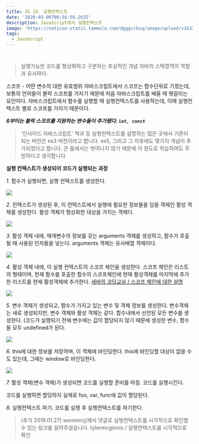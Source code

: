```yaml
---
title: JS 18. 실행컨텍스트
date: '2020-03-06T08:56:56.263Z'
description: JavaScript에서 실행컨텍스트
image: 'https://noticon-static.tammolo.com/dgggcrkxq/image/upload/v1632298243/tlog/cover/_____JS_1_jbq8ea.png'
tags:
  - JavaScript
---
```


#

> 실행가능한 코드를 형상화하고 구분하는 추상적인 개념
> 자바의 스택영역의 역할과 유사하다.

스코프 - 어떤 변수의 대한 유효범위
자바스크립트에서 스코프는 함수단위로 가졌는데, 보통의 언어들이 블락 스코프를 가지기 때문에 처음 자바스크립트를 배울 때 헷갈리는 요인이다.
자바스크립트에서 함수를 실행할 때 실행컨텍스트를 사용하는데, 이때 실행컨텍스트 별로 스코프를 가지기 때문이다.

**_6부터는 블락 스코프를 지원하는 변수들이 추가됐다. `let, const`_**

> '인사이드 자바스크립트' 책과 등 실행컨텍스트를 설명하는 많은 곳에서 기준이 되는 버전은 es3 버전이라고 합니다. es5, 그리고 그 이후에도 몇가지 개념이 추가되었다고 합니다. 큰 틀에서는 벗어나지 않기 때문에 이 정도로 학습하여도 무방하다고 생각합니다.

**실행 컨텍스트가 생성되어 코드가 실행되는 과정**

_1._ 함수가 실행되면, 실행 컨텍스트를 생성한다.

![](https://noticon-static.tammolo.com/dgggcrkxq/image/upload/v1631952582/tlog/_2020-06-15__6.42.04_cg4pxb.png)

_2._ 컨텍스트가 생성된 후, 이 컨텍스트에서 실행에 필요한 정보들을 담을 객체인 활성 객체를 생성한다.
활성 객체가 형상화한 대상을 가지는 객체다.

![](https://noticon-static.tammolo.com/dgggcrkxq/image/upload/v1631952583/tlog/_2020-06-15__6.42.10_mbadna.png)

_3._ 활성 객체 내에, 매개변수의 정보를 갖는 arguments 객체를 생성하고, 함수가 호출될 때 사용된 인자들을 넣는다. arguments 객체는 유사배열 객체이다.

![](https://noticon-static.tammolo.com/dgggcrkxq/image/upload/v1631952583/tlog/_2020-06-15__6.42.14_dtagjk.png)

_4._ 활성 객체 내에, 이 실행 컨텍스트의 스코프 체인을 생성한다.
스코프 체인은 리스트의 형태이며, 현재 함수를 호출한 함수의 스코프체인에 현재 활성객체를 마지막에 추가한 리스트를 현재 활성객체에 추가한다.
[세바의 코딩교실 / 스코프 체인에 대한 설명](http://programmer-seva.tistory.com/36)

![](https://noticon-static.tammolo.com/dgggcrkxq/image/upload/v1631952583/tlog/_2020-06-15__6.42.19_eazdmg.png)

_5._ 변수 객체가 생성되고, 함수가 가지고 있는 변수 및 객체 정보를 생성한다.
변수객체는 새로 생성되지만, 변수 객체와 활성 객체는 같다.
함수내에서 선언된 모든 변수를 생성한다. (코드가 실행되기 전에 변수에는 값이 할당되지 않기 때문에 생성한 변수, 함수들 모두 undefined가 된다.

![](https://noticon-static.tammolo.com/dgggcrkxq/image/upload/v1631952585/tlog/_2020-06-15__6.42.24_whuqjq.png)

_6._ this에 대한 정보를 저장하며, 이 객체에 바인딩한다.
this에 바인딩할 대상이 없을 수도 있는데, 그때는 window로 바인딩한다.

![](https://noticon-static.tammolo.com/dgggcrkxq/image/upload/v1631952586/tlog/_2020-06-15__6.42.28_awjzof.png)

_7._ 활성 객체(변수 객체)가 생성되면 코드를 실행할 준비를 마침. 코드를 실행시킨다.

코드를 실행하면 할당하지 실제로 foo, var, func에 값이 할당된다.

_8._ 실행컨텍스트 파기. 코드를 실행 후 실행컨텍스트를 파기한다.

> (추가 2019.01.27)
> wonmin님께서 댓글로 실행컨텍스트를 시각적으로 확인할 수 있는 링크를 알려주셨습니다. tylermcginnis / 실행컨텍스트를 시각적으로 확인
